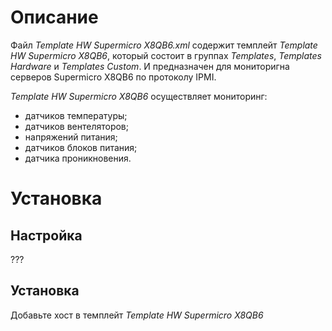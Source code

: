 # Описание
Файл *Template HW Supermicro X8QB6.xml* содержит темплейт *Template HW Supermicro X8QB6*, который состоит в группах *Templates*, *Templates Hardware* и *Templates Custom*. 
И предназначен для мониторигна серверов Supermicro X8QB6 по протоколу IPMI.

*Template HW Supermicro X8QB6* осуществляет мониторинг:
- датчиков температуры;
- датчиков вентеляторов;
- напряжений питания;
- датчиков блоков питания;
- датчика проникновения.

# Установка
## Настройка
???
## Установка
Добавьте хост в темплейт *Template HW Supermicro X8QB6*
